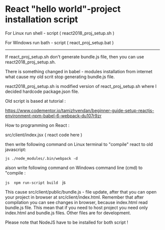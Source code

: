 # React "hello world"-project installation script


For Linux run shell - script ( react2018_proj_setup.sh )

For Windows run bath - script ( react_proj_setup.bat ) 



------------------------------------------------------------------------------------------------------------------------

If react_proj_setup.sh don't generate bundle.js file, then you can use react2018_proj_setup.sh.

There is something changed in babel - modules installation from internet what cause my old scrit stop generating bundle.js file.

 react2018_proj_setup.sh is modified version of react_proj_setup.sh where I decided hardcode package.json file.

 Old script is based at tutorial :

https://www.codementor.io/tamizhvendan/beginner-guide-setup-reactjs-environment-npm-babel-6-webpack-du107r9zr



How to programming on React :

src/client/index.jsx  ( react code here )

then write following command on Linux terminal to "compile" react to old javascript:

 ```js ./node_modules/.bin/webpack -d  ```

alson write following command on Windows command line (cmd) to "compile :

```js  npm run-script build  ```js

This cause src/client/public/bundle.js - file update, after that you can open your project in browser at src/client/index.html.
Remember that after compilation you can see changes in browser, because index.html read bundle.js file. This mean that if you need
to host project you need only index.html and bundle.js files. Other files are for development.


Please note that NodeJS have to be installed for both script !




